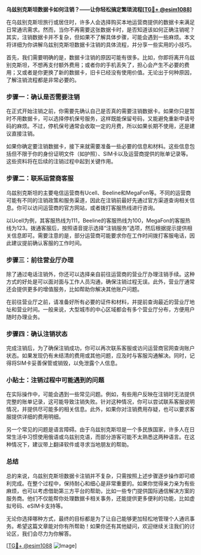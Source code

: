**乌兹别克斯坦数据卡如何注销？——让你轻松搞定繁琐流程[[TG💪+ @esim1088](https://t.me/s/esim1088)]**

在乌兹别克斯坦旅行或居住时，许多人会选择购买本地运营商提供的数据卡来满足日常通讯需求。然而，当你不再需要这张数据卡时，是否知道该如何正确注销呢？其实，注销数据卡并不复杂，但如果不了解具体步骤，可能会遇到一些麻烦。本文将详细为你讲解乌兹别克斯坦数据卡注销的具体流程，并分享一些实用的小技巧。

首先，我们需要明确的是，数据卡注销的原因可能有很多。比如，你即将离开乌兹别克斯坦，不想再支付额外费用；或者你的手机丢失了，担心会产生不必要的费用；又或者是你更换了新的数据卡，旧卡已经没有使用价值。无论出于何种原因，了解注销流程都是非常必要的。

### 步骤一：确认是否需要注销

在正式开始注销之前，你需要先确认自己是否真的需要注销数据卡。如果你只是暂时不用数据卡，可以选择停机保号服务，这样既能保留号码，又能避免重新申请号码的麻烦。不过，停机保号通常会收取一定的月费，所以如果长期不使用，还是建议直接注销。

如果你确定要注销数据卡，接下来就需要准备一些必要的信息和材料。这些信息包括但不限于你的身份证明文件（如护照）、SIM卡以及运营商提供的账单记录等。这些资料将在后续的注销过程中起到关键作用。

### 步骤二：联系运营商客服

乌兹别克斯坦的主要电信运营商有Ucell、Beeline和MegaFon等。不同的运营商可能有不同的注销政策和服务渠道，因此在注销前最好先通过官方渠道查询相关信息。你可以访问运营商的官方网站，或者拨打客服热线进行咨询。

以Ucell为例，其客服热线为111，Beeline的客服热线为100，MegaFon的客服热线为123。拨通客服后，按照语音提示选择“注销服务”选项，然后根据提示提供相关信息即可。需要注意的是，部分运营商可能要求你在工作时间拨打客服电话，因此建议提前确认客服的工作时间。

### 步骤三：前往营业厅办理

除了通过电话注销外，你还可以选择亲自前往运营商的营业厅办理注销手续。这种方式的好处是可以面对面与工作人员沟通，确保注销过程无误。此外，营业厅通常还会提供更多的增值服务，比如帮助你解决其他账户问题。

在前往营业厅之前，请准备好所有必要的证件和材料，并提前查询最近的营业厅地址和营业时间。一般来说，大型城市的中心区域都会有多个营业厅分布，方便用户随时办理业务。

### 步骤四：确认注销状态

完成注销后，为了确保注销成功，你可以再次联系客服或访问运营商官网查询账户状态。如果发现仍有未结清的费用或其他问题，应及时与客服沟通解决。同时，记得将SIM卡妥善保管或销毁，以免泄露个人信息。

### 小贴士：注销过程中可能遇到的问题

在实际操作中，可能会遇到一些常见问题。例如，有些用户反映在注销时无法提供完整的账单记录，这可能导致注销失败。针对这种情况，你可以尝试联系客服说明情况，并提供尽可能多的相关信息。此外，如果你对注销费用存疑，也可以要求客服提供详细的费用明细。

另一个常见的问题是语言障碍。由于乌兹别克斯坦是一个多民族国家，许多人在日常生活中习惯使用俄语或乌兹别克语，而部分游客可能不太熟悉这两种语言。在这种情况下，建议带上翻译软件或寻求当地朋友的帮助。

### 总结

总的来说，乌兹别克斯坦数据卡注销并不复杂，只需按照上述步骤逐步操作即可顺利完成。在整个过程中，保持耐心和细心是非常重要的。如果你觉得亲力亲为有些麻烦，也可以考虑借助第三方平台的帮助，比如一些专门提供国际通信解决方案的服务商。他们不仅能帮你处理数据卡相关事务，还能提供更多便利的功能，比如虚拟号码、eSIM卡支持等。

无论你选择哪种方式，最终的目标都是为了让自己能够更加轻松地管理个人通讯事务。希望这篇文章能对你有所帮助！如果你还有其他疑问，欢迎继续关注我们的讨论区，我们会尽力为你解答。

[[TG💪+ @esim1088](https://t.me/s/esim1088) ![Image](https://i.postimg.cc/4NQfJmqS/Snipaste-2025-05-13-00-14-12.png)]
